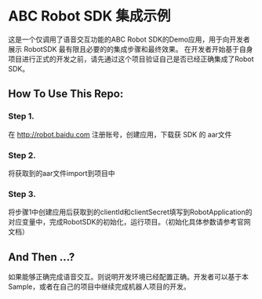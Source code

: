 # ABC Robot SDK 集成示例

这是一个仅调用了语音交互功能的ABC Robot SDK的Demo应用，用于向开发者展示 RobotSDK 最有限且必要的的集成步骤和最终效果。
在开发者开始基于自身项目进行正式的开发之前，请先通过这个项目验证自己是否已经正确集成了Robot SDK。

## How To Use This Repo:

### Step 1. 

在 http://robot.baidu.com 注册账号，创建应用，下载获 SDK 的 aar文件


### Step 2. 

将获取到的aar文件import到项目中


### Step 3.

将步骤1中创建应用后获取到的clientId和clientSecret填写到RobotApplication的对应变量中，完成RobotSDK的初始化，运行项目。（初始化具体参数请参考官网文档）

## And Then ...?

如果能够正确完成语音交互。则说明开发环境已经配置正确。开发者可以基于本Sample，或者在自己的项目中继续完成机器人项目的开发。
